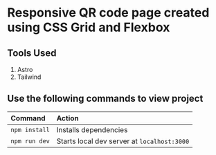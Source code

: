 # Responsive QR code page created using CSS Grid and Flexbox

## Tools Used

1. Astro
2. Tailwind

## Use the following commands to view project

| Command       | Action                                      |
| :------------ | :------------------------------------------ |
| `npm install` | Installs dependencies                       |
| `npm run dev` | Starts local dev server at `localhost:3000` |
